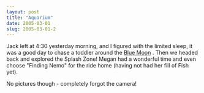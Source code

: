 ```yaml
---
layout: post
title: "Aquarium"
date: 2005-03-01
slug: 2005-03-01-2
---
```


Jack left at 4:30 yesterday morning, and I figured with the limited sleep, it was a good day to chase a toddler around the  [Blue Moon](http://www.restauranteur.com/bluemoon/) .  Then we headed back and explored the Splash Zone!  Megan had a wonderful time and even choose &quot;Finding Nemo&quot; for the ride home (having not had her fill of Fish yet).

No pictures though - completely forgot the camera!
